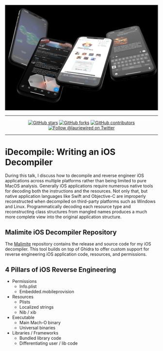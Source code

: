 <div align="center">

![logo](images/logo.png)

---

[![GitHub stars](https://img.shields.io/github/stars/LaurieWired/ObjectiveByTheSea2024)](https://github.com/LaurieWired/Malimite/stargazers)
[![GitHub forks](https://img.shields.io/github/forks/LaurieWired/ObjectiveByTheSea2024)](https://github.com/LaurieWired/Malimite/network/members)
[![GitHub contributors](https://img.shields.io/github/contributors/LaurieWired/ObjectiveByTheSea2024)](https://github.com/LaurieWired/Malimite/graphs/contributors)
[![Follow @lauriewired on Twitter](https://img.shields.io/twitter/follow/lauriewired?style=social)](https://twitter.com/lauriewired)

</div>

---

# iDecompile: Writing an iOS Decompiler

During this talk, I discuss how to decompile and reverse engineer iOS applications across multiple platforms rather than being limited to pure MacOS analysis. Generally iOS applications require numerous native tools for decoding both the instructions and the resources. Not only that, but native application languages like Swift and Objective-C are improperly reconstructed when decompiled on third-party platforms such as Windows and Linux. Programmatically decoding each resource type and reconstructing class structures from mangled names produces a much more complete view into the original application structure.

## Malimite iOS Decompiler Repository
The [Malimite](https://github.com/LaurieWired/Malimite) repository contains the release and source code for my iOS decompiler. This tool builds on top of Ghidra to offer custom support for reverse engineering iOS application code, resources, and permissions.

## 4 Pillars of iOS Reverse Engineering
- Permissions
  - Info.plist
  - Embedded.mobileprovision
- Resources
  - Plists
  - Localized strings
  - Nib / xib
- Executable
  - Main Mach-O binary
  - Universal binaries
- Libraries / Frameworks
  - Bundled library code
  - Differentiating user / lib code


